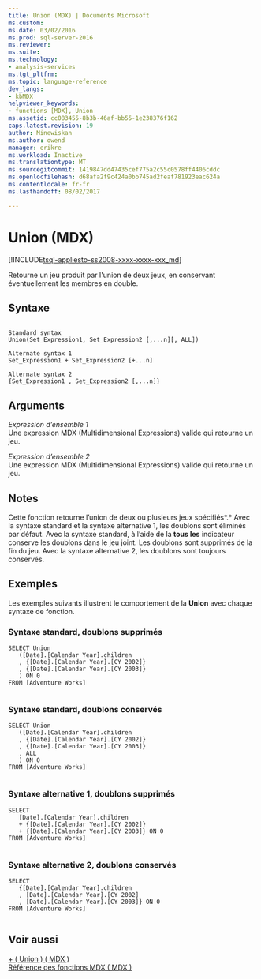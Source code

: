 ```yaml
---
title: Union (MDX) | Documents Microsoft
ms.custom: 
ms.date: 03/02/2016
ms.prod: sql-server-2016
ms.reviewer: 
ms.suite: 
ms.technology:
- analysis-services
ms.tgt_pltfrm: 
ms.topic: language-reference
dev_langs:
- kbMDX
helpviewer_keywords:
- functions [MDX], Union
ms.assetid: cc083455-8b3b-46af-bb55-1e238376f162
caps.latest.revision: 19
author: Minewiskan
ms.author: owend
manager: erikre
ms.workload: Inactive
ms.translationtype: MT
ms.sourcegitcommit: 1419847dd47435cef775a2c55c0578ff4406cddc
ms.openlocfilehash: d68afa2f9c424a0bb745ad2feaf781923eac624a
ms.contentlocale: fr-fr
ms.lasthandoff: 08/02/2017

---
```

# <a name="union--mdx"></a>Union (MDX)
[!INCLUDE[tsql-appliesto-ss2008-xxxx-xxxx-xxx_md](../includes/tsql-appliesto-ss2008-xxxx-xxxx-xxx-md.md)]

  Retourne un jeu produit par l'union de deux jeux, en conservant éventuellement les membres en double.  
  
## <a name="syntax"></a>Syntaxe  
  
```  
  
Standard syntax  
Union(Set_Expression1, Set_Expression2 [,...n][, ALL])  
  
Alternate syntax 1  
Set_Expression1 + Set_Expression2 [+...n]  
  
Alternate syntax 2  
{Set_Expression1 , Set_Expression2 [,...n]}  
```  
  
## <a name="arguments"></a>Arguments  
 *Expression d’ensemble 1*  
 Une expression MDX (Multidimensional Expressions) valide qui retourne un jeu.  
  
 *Expression d’ensemble 2*  
 Une expression MDX (Multidimensional Expressions) valide qui retourne un jeu.  
  
## <a name="remarks"></a>Notes  
 Cette fonction retourne l’union de deux ou plusieurs jeux spécifiés*.* Avec la syntaxe standard et la syntaxe alternative 1, les doublons sont éliminés par défaut. Avec la syntaxe standard, à l’aide de la **tous les** indicateur conserve les doublons dans le jeu joint. Les doublons sont supprimés de la fin du jeu. Avec la syntaxe alternative 2, les doublons sont toujours conservés.  
  
## <a name="examples"></a>Exemples  
 Les exemples suivants illustrent le comportement de la **Union** avec chaque syntaxe de fonction.  
  
### <a name="standard-syntax-duplicates-eliminated"></a>Syntaxe standard, doublons supprimés  
  
```  
SELECT Union   
   ([Date].[Calendar Year].children  
   , {[Date].[Calendar Year].[CY 2002]}  
   , {[Date].[Calendar Year].[CY 2003]}  
   ) ON 0  
FROM [Adventure Works]  
  
```  
  
### <a name="standard-syntax-duplicates-retained"></a>Syntaxe standard, doublons conservés  
  
```  
SELECT Union   
   ([Date].[Calendar Year].children  
   , {[Date].[Calendar Year].[CY 2002]}  
   , {[Date].[Calendar Year].[CY 2003]}  
   , ALL  
   ) ON 0  
FROM [Adventure Works]  
  
```  
  
### <a name="alternate-syntax-1-duplicates-eliminated"></a>Syntaxe alternative 1, doublons supprimés  
  
```  
SELECT   
   [Date].[Calendar Year].children   
   + {[Date].[Calendar Year].[CY 2002]}   
   + {[Date].[Calendar Year].[CY 2003]} ON 0  
FROM [Adventure Works]  
  
```  
  
### <a name="alternate-syntax-2-duplicates-retained"></a>Syntaxe alternative 2, doublons conservés  
  
```  
SELECT   
   {[Date].[Calendar Year].children  
   , [Date].[Calendar Year].[CY 2002]  
   , [Date].[Calendar Year].[CY 2003]} ON 0  
FROM [Adventure Works]  
  
```  
  
## <a name="see-also"></a>Voir aussi  
 [+ &#40; Union &#41; &#40; MDX &#41;](../mdx/union-mdx-operator-reference.md)   
 [Référence des fonctions MDX &#40; MDX &#41;](../mdx/mdx-function-reference-mdx.md)  
  
  

